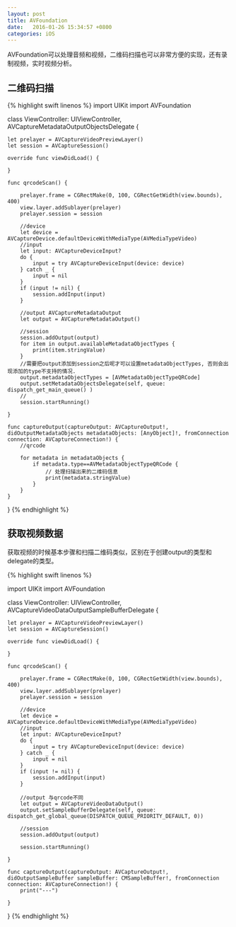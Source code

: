 ```yaml
---
layout: post
title: AVFoundation
date:   2016-01-26 15:34:57 +0800
categories: iOS
---
```


AVFoundation可以处理音频和视频，二维码扫描也可以非常方便的实现，还有录制视频，实时视频分析。
<!--more-->

## 二维码扫描

{% highlight swift linenos %}
import UIKit
import AVFoundation

class ViewController: UIViewController, AVCaptureMetadataOutputObjectsDelegate {

    let prelayer = AVCaptureVideoPreviewLayer()
    let session = AVCaptureSession()

    override func viewDidLoad() {

    }

    func qrcodeScan() {

        prelayer.frame = CGRectMake(0, 100, CGRectGetWidth(view.bounds), 400)
        view.layer.addSublayer(prelayer)
        prelayer.session = session

        //device
        let device = AVCaptureDevice.defaultDeviceWithMediaType(AVMediaTypeVideo)
        //input
        let input: AVCaptureDeviceInput?
        do {
            input = try AVCaptureDeviceInput(device: device)
        } catch _ {
            input = nil
        }
        if (input != nil) {
            session.addInput(input)
        }

        //output AVCaptureMetadataOutput
        let output = AVCaptureMetadataOutput()

        //session
        session.addOutput(output)
        for item in output.availableMetadataObjectTypes {
            print(item.stringValue)
        }
        //需要把output添加到session之后呢才可以设置metadataObjectTypes, 否则会出现添加的type不支持的情况.
        output.metadataObjectTypes = [AVMetadataObjectTypeQRCode]
        output.setMetadataObjectsDelegate(self, queue: dispatch_get_main_queue() )
        //
        session.startRunning()

    }

    func captureOutput(captureOutput: AVCaptureOutput!, didOutputMetadataObjects metadataObjects: [AnyObject]!, fromConnection connection: AVCaptureConnection!) {
        //qrcode

        for metadata in metadataObjects {
            if metadata.type==AVMetadataObjectTypeQRCode {
                // 处理扫描出来的二维码信息
                print(metadata.stringValue)
            }
        }
    }

}
{% endhighlight %}


## 获取视频数据

获取视频的时候基本步骤和扫描二维码类似，区别在于创建output的类型和delegate的类型。

{% highlight swift linenos %}

import UIKit
import AVFoundation

class ViewController: UIViewController, AVCaptureVideoDataOutputSampleBufferDelegate {

    let prelayer = AVCaptureVideoPreviewLayer()
    let session = AVCaptureSession()

    override func viewDidLoad() {

    }

    func qrcodeScan() {

        prelayer.frame = CGRectMake(0, 100, CGRectGetWidth(view.bounds), 400)
        view.layer.addSublayer(prelayer)
        prelayer.session = session

        //device
        let device = AVCaptureDevice.defaultDeviceWithMediaType(AVMediaTypeVideo)
        //input
        let input: AVCaptureDeviceInput?
        do {
            input = try AVCaptureDeviceInput(device: device)
        } catch _ {
            input = nil
        }
        if (input != nil) {
            session.addInput(input)
        }

        //output 与qrcode不同
        let output = AVCaptureVideoDataOutput()
        output.setSampleBufferDelegate(self, queue: dispatch_get_global_queue(DISPATCH_QUEUE_PRIORITY_DEFAULT, 0))

        //session
        session.addOutput(output)

        session.startRunning()

    }

    func captureOutput(captureOutput: AVCaptureOutput!, didOutputSampleBuffer sampleBuffer: CMSampleBuffer!, fromConnection connection: AVCaptureConnection!) {
        print("---")

    }
}
{% endhighlight %}
